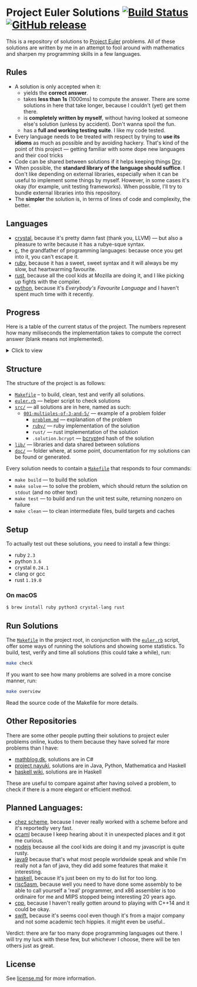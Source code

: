 # Project Euler Solutions [![Build Status](https://travis-ci.org/xfbs/euler.svg?branch=master)](https://travis-ci.org/xfbs/euler) [![GitHub release](https://img.shields.io/github/tag/xfbs/euler.svg)]()

This is a repository of solutions to [Project Euler](https://projecteuler.net/)
problems. All of these solutions are written by me in an attempt to fool around
with mathematics and sharpen my programming skills in a few languages.

## Rules

  - A solution is only accepted when it:
      - yields the **correct answer**.
      - takes **less than 1s** (1000ms) to compute the answer. There are some
        solutions in here that take longer, because I couldn't (yet) get them
        there.
      - is **completely written by myself**, without having looked at someone
        else's solution (unless by accident). Don't wanna spoil the fun.
      - has a **full and working testing suite**. I like my code tested.
  - Every language needs to be treated with respect by trying to **use its
    idioms** as much as possible and by avoiding hackery. That's kind of the
    point of this project — getting familiar with some dope new languages and
    their cool tricks
  - Code can be shared between solutions if it helps keeping things 
    [Dry](http://wiki.c2.com/?DontRepeatYourself).
  - When possible, the **standard library of the language should suffice**. I
    don't like depending on external libraries, especially when it can be useful
    to implement some things by myself. However, in some cases it's okay (for 
    example, unit testing frameworks). When possible, I'll try to bundle
    external libraries into this repository.
  - The **simpler** the solution is, in terms of lines of code and complexity,
    the better.

## Languages

  - [crystal](https://crystal-lang.org/), because it's pretty damn fast (thank
    you, LLVM) — but also a pleasure to write because it has a rubye-sque syntax.
  - [c](https://en.wikipedia.org/wiki/C_(programming_language)), the grandfather
    of programming languages: because once you get into it, you can't escape it.
  - [ruby](https://www.ruby-lang.org), because it has a sweet, sweet syntax and
    it will always be my slow, but heartwarming favourite.
  - [rust](https://rust-lang.org), because all the cool kids at Mozilla are
    doing it, and I like picking up fights with the compiler.
  - [python](https://python.org), because it's *Everybody's Favourite Language*
    and I haven't spent much time with it recently.

## Progress

Here is a table of the current status of the project. The numbers represent how
many miliseconds the implementation takes to compute the correct answer (blank
means not implemented). 

<details>
  <summary>Click to view</summary>

| problem | crystal |   c | ruby | rust | python | *avg* |
| ------- | ------- | --- | ---- | ---- | ------ | ----- |
| [`001`](https://projecteuler.net/problem=001) | 20ms | 10ms | 74ms | 76ms | 54ms | 46 |
| [`002`](https://projecteuler.net/problem=002) | 16ms | 14ms | 72ms | 74ms | 54ms | 46 |
| [`003`](https://projecteuler.net/problem=003) | 20ms | 12ms | 92ms | 78ms | 62ms | 52 |
| [`004`](https://projecteuler.net/problem=004) | 76ms | 20ms | 356ms | 80ms | 776ms | 261 |
| [`005`](https://projecteuler.net/problem=005) | 16ms | 10ms | 70ms | 68ms | 52ms | 43 |
| [`006`](https://projecteuler.net/problem=006) | 16ms | 12ms | 66ms | 76ms | 50ms | 44 |
| [`007`](https://projecteuler.net/problem=007) | 30ms | 18ms | 182ms | 78ms | 216ms | 104 |
| [`008`](https://projecteuler.net/problem=008) | 18ms | 12ms | 70ms |      | 56ms | 39 |
| [`009`](https://projecteuler.net/problem=009) | 20ms | 12ms | 72ms | 74ms | 98ms | 55 |
| [`010`](https://projecteuler.net/problem=010) | 472ms | 280ms |      | 106ms | 620ms | 369 |
| [`011`](https://projecteuler.net/problem=011) | 16ms |      | 74ms |      |      | 45 |
| [`012`](https://projecteuler.net/problem=012) | 76ms | 44ms | 708ms | 94ms | 1140ms | 412 |
| [`013`](https://projecteuler.net/problem=013) | 18ms | 14ms | 70ms |      | 52ms | 38 |
| [`014`](https://projecteuler.net/problem=014) | 548ms | 62ms | 1566ms | 106ms | 2230ms | 902 |
| [`015`](https://projecteuler.net/problem=015) | 18ms | 12ms | 80ms | 64ms | 64ms | 47 |
| [`016`](https://projecteuler.net/problem=016) | 18ms |      | 76ms |      |      | 47 |
| [`017`](https://projecteuler.net/problem=017) | 52ms | 12ms | 110ms |      |      | 58 |
| [`018`](https://projecteuler.net/problem=018) | 18ms | 14ms | 70ms |      |      | 34 |
| [`019`](https://projecteuler.net/problem=019) | 16ms | 14ms | 70ms |      |      | 33 |
| [`020`](https://projecteuler.net/problem=020) | 14ms |      | 68ms |      |      | 41 |
| [`021`](https://projecteuler.net/problem=021) | 78ms | 26ms | 482ms | 86ms |      | 168 |
| [`022`](https://projecteuler.net/problem=022) | 38ms | 20ms | 90ms |      |      | 49 |
| [`023`](https://projecteuler.net/problem=023) | 602ms | 164ms |      |      |      | 383 |
| [`024`](https://projecteuler.net/problem=024) | 18ms |      | 66ms | 66ms |      | 50 |
| [`025`](https://projecteuler.net/problem=025) | 16ms | 10ms | 68ms | 66ms | 52ms | 42 |
| [`026`](https://projecteuler.net/problem=026) | 48ms |      | 146ms |      |      | 97 |
| [`027`](https://projecteuler.net/problem=027) | 232ms | 76ms |      |      |      | 154 |
| [`028`](https://projecteuler.net/problem=028) | 16ms | 10ms | 68ms |      |      | 31 |
| [`029`](https://projecteuler.net/problem=029) | 146ms | 12ms | 88ms |      |      | 82 |
| [`030`](https://projecteuler.net/problem=030) | 28ms | 28ms | 92ms |      |      | 49 |
| [`031`](https://projecteuler.net/problem=031) | 40ms |      | 110ms |      |      | 75 |
| [`032`](https://projecteuler.net/problem=032) | 318ms | 744ms |      |      |      | 531 |
| [`033`](https://projecteuler.net/problem=033) | 18ms |      | 76ms |      |      | 47 |
| [`034`](https://projecteuler.net/problem=034) | 54ms | 422ms | 172ms |      |      | 216 |
| [`035`](https://projecteuler.net/problem=035) | 868ms | 134ms |      |      |      | 501 |
| [`036`](https://projecteuler.net/problem=036) | 18ms | 168ms | 86ms |      |      | 90 |
| [`037`](https://projecteuler.net/problem=037) | 188ms | 100ms |      |      |      | 144 |
| [`038`](https://projecteuler.net/problem=038) | 84ms |      | 178ms |      |      | 131 |
| [`039`](https://projecteuler.net/problem=039) | 22ms |      | 98ms |      |      | 60 |
| [`040`](https://projecteuler.net/problem=040) | 18ms | 12ms | 70ms |      |      | 33 |
| [`041`](https://projecteuler.net/problem=041) | 506ms | 218ms |      |      |      | 362 |
| [`042`](https://projecteuler.net/problem=042) | 22ms |      | 82ms |      |      | 52 |
| [`043`](https://projecteuler.net/problem=043) | 20ms | 12ms | 72ms |      |      | 34 |
| [`044`](https://projecteuler.net/problem=044) |      | 40ms |      |      |      | 40 |
| [`045`](https://projecteuler.net/problem=045) | 22ms | 12ms | 92ms | 70ms | 112ms | 61 |
| [`046`](https://projecteuler.net/problem=046) | 38ms | 16ms |      |      |      | 27 |
| [`048`](https://projecteuler.net/problem=048) | 68ms | 24ms | 80ms |      |      | 57 |
| [`049`](https://projecteuler.net/problem=049) |      | 242ms |      |      |      | 242 |
| [`050`](https://projecteuler.net/problem=050) |      | 16ms |      |      |      | 16 |
| [`052`](https://projecteuler.net/problem=052) | 124ms | 62ms | 300ms |      |      | 162 |
| *count* | 47 | 40 | 39 | 16 | 16 | 31 |
| *average* | 109 | 78 | 165 | 78 | 355 | 157 |

</details>

## Structure

The structure of the project is as follows:
  - [`Makefile`](Makefile) – to build, clean, test and verify all solutions.
  - [`euler.rb`](euler.rb) — helper script to check solutions
  - [`src/`](src/) — all solutions are in here, named as such:
      - [`001-multiples-of-3-and-5/`](src/001-multiples-of-3-and-5) — example 
        of a problem folder
          - [`problem.md`](src/001-multiples-of-3-and-5/problem.md) — 
            explanation of the problem
          - [`ruby/`](src/001-multiples-of-3-and-5/ruby/) — ruby implementation
            of the solution
          - `rust/` — rust implementation of the solution
          - `.solution.bcrypt` —
            [bcrypt](https://en.wikipedia.org/wiki/Bcrypt)ed hash of the
            solution
  - [`lib/`](lib/) — libraries and data shared between solutions
  - [`doc/`](doc/) — folder where, at some point, documentation for my solutions
    can be found or generated.

Every solution needs to contain a
[`Makefile`](src/001-multiples-of-3-and-5/ruby/Makefile) that responds to four
commands:
  - `make build` — to build the solution
  - `make solve` — to solve the problem, which should return the solution on
    `stdout` (and no other text)
  - `make test` — to build and run the unit test suite, returning nonzero on
    failure
  - `make clean` — to clean intermediate files, build targets and caches

## Setup

To actually test out these solutions, you need to install a few things: 

  - ruby `2.3`
  - python `3.6`
  - crystal `0.24.1`
  - clang or gcc
  - rust `1.19.0`

### On macOS

```bash
$ brew install ruby python3 crystal-lang rust
```

## Run Solutions

The [`Makefile`](Makefile) in the project root, in conjunction with the 
[`euler.rb`](euler.rb) script, offer some ways of running the solutions and
showing some statistics. To build, test, verify and time all solutions (this
could take a while), run:

```bash
make check
```

If you want to see how many problems are solved in a more concise manner, run:

```bash
make overview
```

Read the source code of the Makefile for more details.

## Other Repositories

There are some other people putting their solutions to project euler problems
online, kudos to them because they have solved far more problems than I have:

  - [mathblog.dk](http://www.mathblog.dk/project-euler-solutions/), solutions
    are in C#
  - [project nayuki](https://www.nayuki.io/page/project-euler-solutions),
    solutions are in Java, Python, Mathematica and Haskell
  - [haskell wiki](https://wiki.haskell.org/Euler_problems), solutions are in
    Haskell

These are useful to compare against after having solved a problem, to check if
there is a more elegant or efficient method.

## Planned Languages:

  - [chez scheme](https://github.com/cisco/ChezScheme), because I never really
    worked with a scheme before and it's reportedly very fast.
  - [ocaml](https://github.com/ocaml/ocaml) because I keep hearing about it in
    unexpected places and it got me curious.
  - [nodejs](https://github.com/nodejs/node) because all the cool kids are doing
    it and my javascript is quite rusty.
  - [java9](https://www.oracle.com/java/java9.html) because that's what most
    people worldwide speak and while I'm really not a fan of java, they did add
    some features that make it interesting.
  - [haskell](https://www.haskell.org), because it's just been on my to do list
    for too long.
  - [risc5asm](https://rv8.io), because well you need to have done some assembly
    to be able to call yourself a 'real' programmer, and x86 assembler is too
    ordinaire for me and MIPS stopped being interesting 20 years ago.
  - [cpp](http://clang.org), because I haven't really gotten around to playing
    with C++14 and it could be okay.
  - [swift](https://github.com/apple/swift), because it's seems cool even though
    it's from a major company and not some academic tech hippies. it might even
    be useful..

Verdict: there are far too many dope programming languages out there. I will try
my luck with these few, but whichever I choose, there will be ten others just as
great.

## License

See [license.md](license.md) for more information. 
